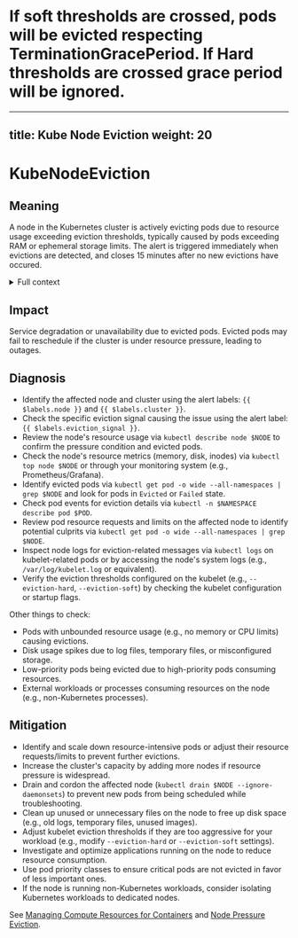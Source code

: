 # If soft thresholds are crossed, pods will be evicted respecting TerminationGracePeriod. If Hard thresholds are crossed grace period will be ignored.


---
title: Kube Node Eviction
weight: 20
---

# KubeNodeEviction

## Meaning

A node in the Kubernetes cluster is actively evicting pods due to resource usage exceeding eviction thresholds, typically caused by pods exceeding RAM or ephemeral storage limits. The alert is triggered immediately when evictions are detected, and closes 15 minutes after no new evictions have occured.

<details>
<summary>Full context</summary>

Kubernetes uses an eviction mechanism to reclaim resources on nodes when resource usage exceeds configured thresholds. The kubelet monitors resource usage and evicts pods based on priority and resource consumption. Common eviction signals include:

- **memory.available**: Memory usage is critically high.
- **nodefs.available**: Disk usage on the root filesystem is critically high.
- **nodefs.inodesFree**: Inodes on the root filesystem are exhausted.
- **imagefs.available**: Disk usage for container images is critically high.

Each of these signals has two thresholds; **soft** and **hard**. When the soft threshold is crossed, kubelet terminates pods respecting their `TerminationGracePeriod`; When hard is crossed it ignores this.  Below are the default values for each of the above signals:

| Eviction Signal       | Soft Threshold (Default) | Hard Threshold (Default) |
|-----------------------|--------------------------|--------------------------|
| memory.available      | < 10% of total memory    | < 100MiB (absolute)      |
| nodefs.available      | < 10% of root filesystem | < 5% of root filesystem  |
| nodefs.inodesFree     | < 10% of inodes          | < 5% of inodes           |
| imagefs.available     | < 10% of image filesystem (if separate) | < 5% of image filesystem (if separate) |

See [Node Pressure Eviction](https://kubernetes.io/docs/concepts/scheduling-eviction/node-pressure-eviction/) and [Pod Priority and Preemption](https://kubernetes.io/docs/concepts/scheduling-eviction/pod-priority-preemption/).

</details>

## Impact

Service degradation or unavailability due to evicted pods. Evicted pods may fail to reschedule if the cluster is under resource pressure, leading to outages.

## Diagnosis

- Identify the affected node and cluster using the alert labels: `{{ $labels.node }}` and `{{ $labels.cluster }}`.
- Check the specific eviction signal causing the issue using the alert label: `{{ $labels.eviction_signal }}`.
- Review the node's resource usage via `kubectl describe node $NODE` to confirm the pressure condition and evicted pods.
- Check the node's resource metrics (memory, disk, inodes) via `kubectl top node $NODE` or through your monitoring system (e.g., Prometheus/Grafana).
- Identify evicted pods via `kubectl get pod -o wide --all-namespaces | grep $NODE` and look for pods in `Evicted` or `Failed` state.
- Check pod events for eviction details via `kubectl -n $NAMESPACE describe pod $POD`.
- Review pod resource requests and limits on the affected node to identify potential culprits via `kubectl get pod -o wide --all-namespaces | grep $NODE`.
- Inspect node logs for eviction-related messages via `kubectl logs` on kubelet-related pods or by accessing the node's system logs (e.g., `/var/log/kubelet.log` or equivalent).
- Verify the eviction thresholds configured on the kubelet (e.g., `--eviction-hard`, `--eviction-soft`) by checking the kubelet configuration or startup flags.

Other things to check:

- Pods with unbounded resource usage (e.g., no memory or CPU limits) causing evictions.
- Disk usage spikes due to log files, temporary files, or misconfigured storage.
- Low-priority pods being evicted due to high-priority pods consuming resources.
- External workloads or processes consuming resources on the node (e.g., non-Kubernetes processes).

## Mitigation

- Identify and scale down resource-intensive pods or adjust their resource requests/limits to prevent further evictions.
- Increase the cluster's capacity by adding more nodes if resource pressure is widespread.
- Drain and cordon the affected node (`kubectl drain $NODE --ignore-daemonsets`) to prevent new pods from being scheduled while troubleshooting.
- Clean up unused or unnecessary files on the node to free up disk space (e.g., old logs, temporary files, unused images).
- Adjust kubelet eviction thresholds if they are too aggressive for your workload (e.g., modify `--eviction-hard` or `--eviction-soft` settings).
- Investigate and optimize applications running on the node to reduce resource consumption.
- Use pod priority classes to ensure critical pods are not evicted in favor of less important ones.
- If the node is running non-Kubernetes workloads, consider isolating Kubernetes workloads to dedicated nodes.

See [Managing Compute Resources for Containers](https://kubernetes.io/docs/concepts/configuration/manage-resources-containers/) and [Node Pressure Eviction](https://kubernetes.io/docs/concepts/scheduling-eviction/node-pressure-eviction/).
